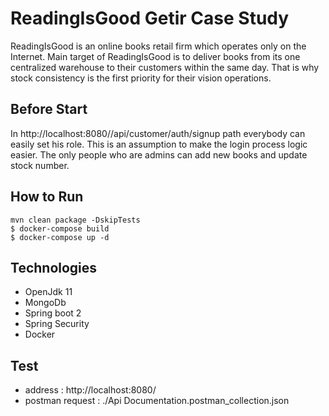 # ReadingIsGood Getir Case Study
ReadingIsGood is an online books retail firm which operates only on the Internet. Main target of ReadingIsGood is to deliver books from its one centralized warehouse to their customers within the same day. That is why stock consistency is the first priority for their vision operations.

## Before Start
In http://localhost:8080//api/customer/auth/signup path everybody can easily set his role. This is an assumption to make the login process logic easier. The only people who are admins can add new books and update stock number.

## How to Run

```
mvn clean package -DskipTests
$ docker-compose build
$ docker-compose up -d
```

## Technologies
- OpenJdk 11
- MongoDb
- Spring boot 2
- Spring Security
- Docker

## Test
- address : http://localhost:8080/
- postman request : ./Api Documentation.postman_collection.json
